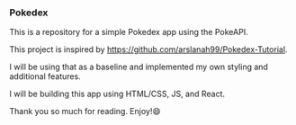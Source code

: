 ### Pokedex

This is a repository for a simple Pokedex app using the PokeAPI.

This project is inspired by https://github.com/arslanah99/Pokedex-Tutorial.

I will be using that as a baseline and implemented my own styling and additional features.

I will be building this app using HTML/CSS, JS, and React.

Thank you so much for reading. Enjoy!😄
